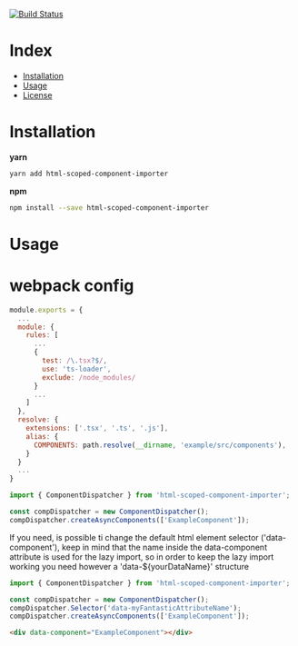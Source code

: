 [![Build Status](https://travis-ci.org/FeliceC/form-serialize.svg?branch=master)](https://travis-ci.org/FeliceC/form-serialize)
# Index

- [Installation](#installation)
- [Usage](#usage)
- [License](/LICENSE)

# Installation

**yarn**

```sh
yarn add html-scoped-component-importer
```

**npm**

```sh
npm install --save html-scoped-component-importer
```

# Usage

# webpack config

```js
module.exports = {
  ...
  module: {
    rules: [
      ...
      {
        test: /\.tsx?$/,
        use: 'ts-loader',
        exclude: /node_modules/
      }
      ...
    ]
  },
  resolve: {
    extensions: ['.tsx', '.ts', '.js'],
    alias: {
      COMPONENTS: path.resolve(__dirname, 'example/src/components'),
    }
  }
  ...
}
```

```js
import { ComponentDispatcher } from 'html-scoped-component-importer';

const compDispatcher = new ComponentDispatcher();
compDispatcher.createAsyncComponents(['ExampleComponent']);
```

If you need, is possible ti change the default html element selector ('data-component'), keep in mind that the name inside the data-component attribute is used for the lazy import, so in order to keep the lazy import working you need however a 'data-${yourDataName}' structure

```js
import { ComponentDispatcher } from 'html-scoped-component-importer';

const compDispatcher = new ComponentDispatcher();
compDispatcher.Selector('data-myFantasticAttributeName');
compDispatcher.createAsyncComponents(['ExampleComponent']);
```

```html
<div data-component="ExampleComponent"></div>
```
